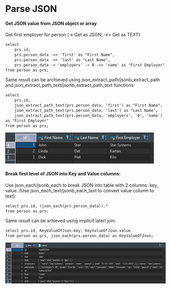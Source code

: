 # Parse JSON

#### Get JSON value from JSON object or array

Get first employer for person (-> Get as JSON; ->> Get as TEXT):

```
select
	prs.id,
	prs.person_data ->> 'first' as "First Name",
	prs.person_data ->> 'last' as "Last Name",
	prs.person_data -> 'employers' -> 0 ->> 'name' as "First Employer"
from person as prs;
```

Same result can be archieved using json_extract_path/jsonb_extract_path and json_extract_path_text/jsonb_extract_path_text functions:

```
select
	prs.id,
	json_extract_path_text(prs.person_data, 'first') as "First Name",
	json_extract_path_text(prs.person_data, 'last') as "Last Name",
	json_extract_path_text(prs.person_data, 'employers', '0', 'name') as "First Employer"
from person as prs;
```

![](images/get_by_key_image.PNG)

#### Break first level of JSON into Key and Value columns:

Use json_each/jsonb_each to break JSON into table with 2 columns: key, value. (Use json_each_text/jsonb_each_text to convert value column to text):

```
select prs.id, (json_each(prs.person_data)).*
from person as prs;
```

Same result can be arhieved using implicit laterl join:

```
select prs.id, KeyValueOfJson.key, KeyValueOfJson.value
from person as prs, json_each(prs.person_data) as KeyValueOfJson;
```
![](images/json_each_image.PNG)
